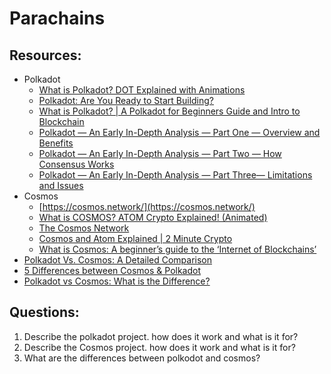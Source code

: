 # Parachains

## Resources:

* Polkadot
  - [What is Polkadot? DOT Explained with Animations](https://www.youtube.com/watch?v=YlAdEQp6ekM)
  - [Polkadot: Are You Ready to Start Building?](https://www.youtube.com/watch?v=_-k0xkooSlA)
  - [What is Polkadot? | A Polkadot for Beginners Guide and Intro to Blockchain](https://www.youtube.com/watch?v=kw8eu2VadFA)
  - [Polkadot — An Early In-Depth Analysis — Part One — Overview and Benefits](https://cryptoseq.medium.com/polkadot-an-early-in-depth-analysis-part-one-overview-and-benefits-ea16de17c05c)
  - [Polkadot — An Early In-Depth Analysis — Part Two — How Consensus Works](https://cryptoseq.medium.com/polkadot-an-early-in-depth-analysis-part-two-how-consensus-works-1b2b2f3a2245)
  - [Polkadot — An Early In-Depth Analysis — Part Three— Limitations and Issues](https://cryptoseq.medium.com/polkadot-an-early-in-depth-analysis-part-three-limitations-and-issues-d8b0a795a3e)
* Cosmos 
  - [https://cosmos.network/](https://cosmos.network/)
  - [What is COSMOS? ATOM Crypto Explained! (Animated)](https://www.youtube.com/watch?v=93n7wU_n_fM)
  - [The Cosmos Network](https://www.youtube.com/watch?v=xUMw9RwqI_I)
  - [Cosmos and Atom Explained | 2 Minute Crypto](https://www.youtube.com/watch?v=6Ab3oa19e78)
  - [What is Cosmos: A beginner’s guide to the ‘Internet of Blockchains’](https://cointelegraph.com/blockchain-for-beginners/what-is-cosmos-a-beginners-guide-to-the-internet-of-blockchains)
* [Polkadot Vs. Cosmos: A Detailed Comparison](https://www.blockchain-council.org/blockchain/polkadot-vs-cosmos/)
* [5 Differences between Cosmos & Polkadot](https://juliankoh.medium.com/5-differences-between-cosmos-polkadot-67f09535594b)
* [Polkadot vs Cosmos: What is the Difference?](https://academy.moralis.io/blog/polkadot-vs-cosmos-what-is-the-difference)

## Questions:
1. Describe the polkadot project. how does it work and what is it for?
2. Describe the Cosmos project. how does it work and what is it for?
3. What are the differences between polkodot and cosmos? 
